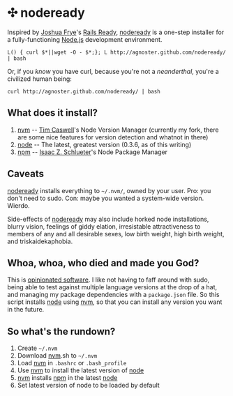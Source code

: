 ✣ nodeready
=========

Inspired by [Joshua Frye]'s [Rails Ready], [nodeready] is a one-step installer for a fully-functioning [Node.js][node] development environment.

    L() { curl $*||wget -O - $*;}; L http://agnoster.github.com/nodeready/ | bash

Or, if you *know* you have curl, because you're not a *neanderthal*, you're a civilized human being:

    curl http://agnoster.github.com/nodeready/ | bash

What does it install?
---------------------

1. [nvm] -- [Tim Caswell]'s Node Version Manager (currently my fork, there are some nice features for version detection and whatnot in there)
2. [node] -- The latest, greatest version (0.3.6, as of this writing)
3. [npm] -- [Isaac Z. Schlueter]'s Node Package Manager

Caveats
-------

[nodeready] installs everything to `~/.nvm/`, owned by your user. Pro: you don't need to sudo. Con: maybe you wanted a system-wide version. Wierdo.

Side-effects of [nodeready] may also include horked node installations, blurry vision, feelings of giddy elation, irresistable attractiveness to members of any and all desirable sexes, low birth weight, high birth weight, and triskaidekaphobia.

Whoa, whoa, who died and made you God?
--------------------------------------

This is [opinionated software]. I like not having to faff around with sudo, being able to test against multiple language versions at the drop of a hat, and managing my package dependencies with a `package.json` file. So this script installs [node] using [nvm], so that you can install any version you want in the future.

So what's the rundown?
----------------------

1. Create `~/.nvm`
2. Download [nvm].sh to `~/.nvm`
3. Load [nvm] in `.bashrc` or `.bash_profile`
4. Use [nvm] to install the latest version of [node]
5. [nvm] installs [npm] in the latest [node]
6. Set latest version of node to be loaded by default

[Rails Ready]:      https://github.com/joshfng/railsready
[node]:             http://nodejs.org/
[nvm]:              https://github.com/creationix/nvm
[npm]:              http://npmjs.org/
[nodeready]:        https://github.com/agnoster/nodeready
[opinionated software]: http://gettingreal.37signals.com/ch04_Make_Opinionated_Software.php
[Joshua Frye]:      https://github.com/joshfng
[Tim Caswell]:      https://github.com/creationix
[Isaac Z. Schlueter]:   https://github.com/isaacs

